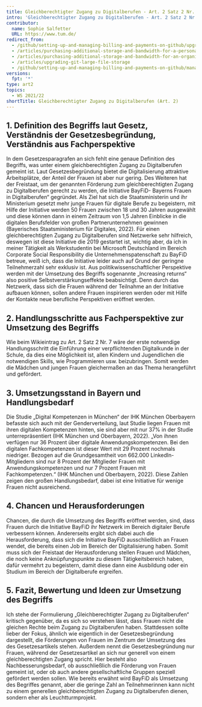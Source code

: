 ```yaml
---
title: Gleichberechtigter Zugang zu Digitalberufen - Art. 2 Satz 2 Nr. 10 BayDiG-E
intro: 'Gleichberechtigter Zugang zu Digitalberufen - Art. 2 Satz 2 Nr. 10 BayDiG-E'
contributor:
  name: Sophie Salfetter 
  URL: https://www.tum.de/
redirect_from:
  - /github/setting-up-and-managing-billing-and-payments-on-github/upgrading-git-large-file-storage
  - /articles/purchasing-additional-storage-and-bandwidth-for-a-personal-account/
  - /articles/purchasing-additional-storage-and-bandwidth-for-an-organization/
  - /articles/upgrading-git-large-file-storage
  - /github/setting-up-and-managing-billing-and-payments-on-github/managing-billing-for-git-large-file-storage/upgrading-git-large-file-storage
versions:
  fpt: '*'
type: art2
topics:
  - WS 2021/22
shortTitle: Gleichberechtigter Zugang zu Digitalberufen (Art. 2)
---
```


## 1. Definition des Begriffs laut Gesetz, Verständnis der Gesetzesbegründung, Verständnis aus Fachperspektive

In dem Gesetzesparagrafen an sich fehlt eine genaue Definition des Begriffs, was unter einem gleichberechtigten Zugang zu Digitalberufen gemeint ist. Laut Gesetzesbegründung bietet die Digitalisierung attraktive Arbeitsplätze, der Anteil der Frauen ist aber nur gering. Des Weiteren hat der Freistaat, um der genannten Förderung zum gleichberechtigten Zugang zu Digitalberufen gerecht zu werden, die Initiative BayFiD- Bayerns Frauen in Digitalberufen“ gegründet. Als Ziel hat sich die Staatsministerin und ihr Ministerium gesetzt mehr junge Frauen für digitale Berufe zu begeistern, mit Hilfe der Initiative werden 50 Frauen zwischen 18 und 30 Jahren ausgewählt und diese können dann in einem Zeitraum von 1,5 Jahren Einblicke in die digitalen Berufsfelder von großen Partnerunternehmen gewinnen (Bayerisches Staatsministerium für Digitales, 2022). Für einen gleichberechtigten Zugang zu Digitalberufen sind Netzwerke sehr hilfreich, deswegen ist diese Initiative die 2019 gestartet ist, wichtig aber, da ich in meiner Tätigkeit als Werkstudentin bei Microsoft Deutschland im Bereich Corporate Social Responsibility die Unternehmenspatenschaft zu BayFiD betreue, weiß ich, dass die Initiative leider auch auf Grund der geringne Teilnehmerzahl sehr exklusiv ist. Aus politikwissenschaftlicher Perspektive werden mit der Umsetzung des Begriffs sogenannte „Increasing returns“ also positive Selbstverstärkungseffekte beabsichtigt. Denn durch das Netzwerk, dass sich die Frauen während der Teilnahme an der Initiative aufbauen können, sollen andere Frauen inspirieren werden oder mit Hilfe der Kontakte neue berufliche Perspektiven eröffnet werden.

## 2. Handlungsschritte aus Fachperspektive zur Umsetzung des Begriffs

Wie beim Wikieintrag zu Art. 2 Satz 2 Nr. 7 wäre der erste notwendige Handlungsschritt die Einführung einer verpflichtenden Digitalkunde in der Schule, da dies eine Möglichkeit ist, allen Kindern und Jugendlichen die notwendigen Skills, wie Programmieren usw. beizubringen. Somit werden die Mädchen und jungen Frauen gleichermaßen an das Thema herangeführt und gefördert.

## 3. Umsetzungsstand in Bayern und Handlungsbedarf

Die Studie „Digital Kompetenzen in München“ der IHK München Oberbayern befasste sich auch mit der Genderverteilung, laut Studie liegen Frauen mit ihren digitalen Kompetenzen hinten, sie sind aber mit nur 37% in der Studie unterrepräsentiert (IHK München und Oberbayern, 2022). „Von ihnen verfügen nur 36 Prozent über digitale Anwendungskompetenzen. Bei den digitalen Fachkompetenzen ist dieser Wert mit 29 Prozent nochmals niedriger. Bezogen auf die Grundgesamtheit von 662.000 LinkedIn-Mitgliedern sind nur 8 Prozent der Mitglieder Frauen mit Anwendungskompetenzen und nur 7 Prozent Frauen mit Fachkompetenzen.“ (IHK München und Oberbayern, 2022). Diese Zahlen zeigen den großen Handlungsbedarf, dabei ist eine Initiative für wenige Frauen nicht ausreichend.

## 4. Chancen und Herausforderungen

Chancen, die durch die Umsetzung des Begriffs eröffnet werden, sind, dass Frauen durch die Initiative BayFiD ihr Netzwerk im Bereich digitaler Berufe verbessern können. Andererseits ergibt sich dabei auch die Herausforderung, dass sich die Initiative BayFiD ausschließlich an Frauen wendet, die bereits einen Job im Bereich der Digitalisierung haben. Somit muss sich der Freistaat der Herausforderung stellen Frauen und Mädchen, die noch keine Anknüpfungspunkte zu diesem Tätigkeitsbereich haben, dafür vermehrt zu begeistern, damit diese dann eine Ausbildung oder ein Studium im Bereich der Digitalberufe ergreifen.

## 5. Fazit, Bewertung und Ideen zur Umsetzung des Begriffs

Ich stehe der Formulierung „Gleichberechtigter Zugang zu Digitalberufen“ kritisch gegenüber, da es sich so verstehen lässt, dass Frauen nicht die gleichen Rechte beim Zugang zu Digitalberufen haben. Stattdessen sollte lieber der Fokus, ähnlich wie eigentlich in der Gesetzesbegründung dargestellt, die Förderungen von Frauen im Zentrum der Umsetzung des des Gesetzesartikels stehen. Außerdem nennt die Gesetzesbegründung nur Frauen, während der Gesetzesartikel an sich nur generell von einem gleichberechtigten Zugang spricht. Hier besteht also Nachbesserungsbedarf, ob ausschließlich die Förderung von Frauen gemeint ist, oder ob auch andere gesellschaftliche Gruppen speziell gefördert werden sollen. Wie bereits erwähnt wird BayFiD als Umsetzung des Begriffes genannt, aber die geringe Zahl an Teilnehmerinnen kann nicht zu einem generellen gleichberechtigten Zugang zu Digitalberufen dienen, sondern eher als Leuchtturmprojekt.